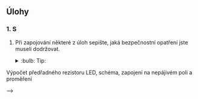 ## Úlohy

### 1. S





1. Při zapojování některé z úloh sepište, jaká bezpečnostní opatření jste museli dodržovat.

    <details>
        <summary> :bulb: Tip: </summary>
            Zaměřte se na bezpečnost práce v elektrotechnice.
    </details>





<!--

> :key: **Safety**
>
> Ve s

<!-- do ulohy_MCU.md přidat jako typy odkazy na info o millis, ticks_ms a interruptu  -->




Výpočet předřadného rezistoru LED, schéma, zapojení na nepájivém poli a proměření

-->